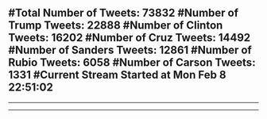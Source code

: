 #Total Number of Tweets: 73832 
#Number of Trump Tweets: 22888
#Number of Clinton Tweets: 16202
#Number of Cruz Tweets: 14492
#Number of Sanders Tweets: 12861
#Number of Rubio Tweets: 6058
#Number of Carson Tweets: 1331
#Current Stream Started at Mon Feb  8 22:51:02
---
---
---
